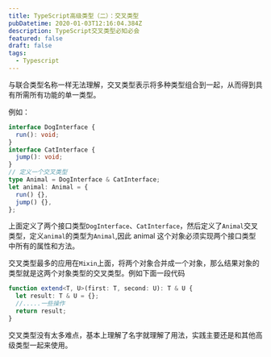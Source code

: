 ```yaml
---
title: TypeScript高级类型（二）：交叉类型
pubDatetime: 2020-01-03T12:16:04.384Z
description: TypeScript交叉类型必知必会
featured: false
draft: false
tags:
  - Typescript
---
```


与联合类型名称一样无法理解，交叉类型表示将多种类型组合到一起，从而得到具有所需所有功能的单一类型。

例如：

```ts
interface DogInterface {
  run(): void;
}
interface CatInterface {
  jump(): void;
}
// 定义一个交叉类型
type Animal = DogInterface & CatInterface;
let animal: Animal = {
  run() {},
  jump() {},
};
```

上面定义了两个接口类型`DogInterface`、`CatInterface`，然后定义了`Animal`交叉类型，定义`animal`的类型为`Animal`,因此 animal 这个对象必须实现两个接口类型中所有的属性和方法。

交叉类型最多的应用在`Mixin`上面，将两个对象合并成一个对象，那么结果对象的类型就是这两个对象类型的交叉类型。例如下面一段代码

```ts
function extend<T, U>(first: T, second: U): T & U {
  let result: T & U = {};
  //.....一些操作
  return result;
}
```

交叉类型没有太多难点，基本上理解了名字就理解了用法，实践主要还是和其他高级类型一起来使用。
